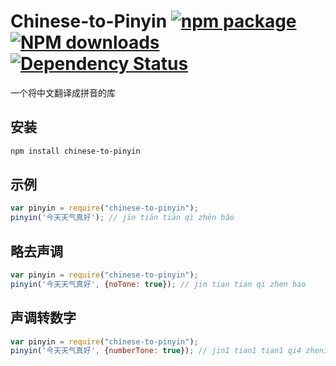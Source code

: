 # Chinese-to-Pinyin [![npm package](https://img.shields.io/npm/v/chinese-to-pinyin.svg?style=flat-square)](https://www.npmjs.org/package/antd) [![NPM downloads](https://img.shields.io/npm/dm/chinese-to-pinyin.svg?style=flat-square)](https://npmjs.org/package/antd) [![Dependency Status](https://david-dm.org/zhujun24/chinese-to-pinyin.svg?style=flat-square)](https://david-dm.org/ant-design/ant-design)

一个将中文翻译成拼音的库

## 安装

```bash
npm install chinese-to-pinyin
```

## 示例

```js
var pinyin = require("chinese-to-pinyin");
pinyin('今天天气真好'); // jīn tiān tiān qì zhēn hǎo
```

## 略去声调
```js
var pinyin = require("chinese-to-pinyin");
pinyin('今天天气真好', {noTone: true}); // jin tian tian qi zhen hao
```

## 声调转数字
```js
var pinyin = require("chinese-to-pinyin");
pinyin('今天天气真好', {numberTone: true}); // jin1 tian1 tian1 qi4 zhen1 hao3
```
